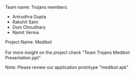 Team name: Trojans
members: 
- Anirudhra Gupta
- Rakshit Saini
- Doni Choudhary
- Namit Verma 

Project Name: Medibot <br><br>
For more insight on the project check "Team Trojans Medibot Presentation.ppt"

Note: Please review our application prototype "medibot.apk"
